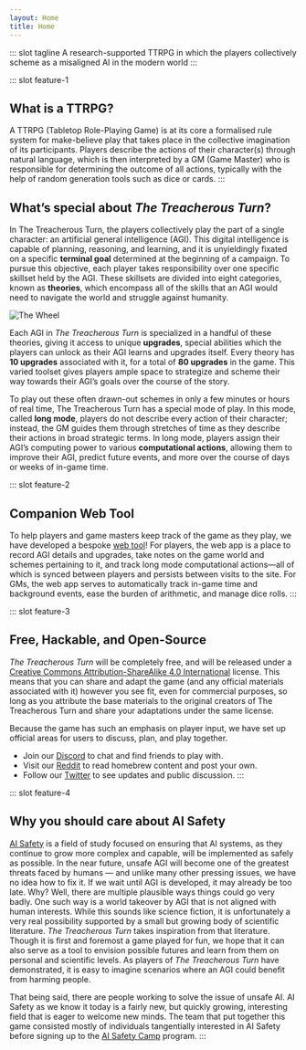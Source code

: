 ```yaml
---
layout: Home
title: Home
---
```


::: slot tagline
A research-supported TTRPG in which the players collectively scheme as a misaligned AI in the modern world
:::

::: slot feature-1
## What is a TTRPG?

A TTRPG (Tabletop Role-Playing Game) is at its core a formalised rule system for make-believe play that takes place in the collective imagination of its participants. Players describe the actions of their character(s) through natural language, which is then interpreted by a GM (Game Master) who is responsible for determining the outcome of all actions, typically with the help of random generation tools such as dice or cards.
:::

## What’s special about *The Treacherous Turn*?

In The Treacherous Turn, the players collectively play the part of a single character: an artificial general intelligence (AGI). This digital intelligence is capable of planning, reasoning, and learning, and it is unyieldingly fixated on a specific **terminal goal** determined at the beginning of a campaign. To pursue this objective, each player takes responsibility over one specific skillset held by the AGI. These skillsets are divided into eight categories, known as **theories**, which encompass all of the skills that an AGI would need to navigate the world and struggle against humanity.

![The Wheel](~@source/wheel.png)

Each AGI in *The Treacherous Turn* is specialized in a handful of these theories, giving it access to unique **upgrades**, special abilities which the players can unlock as their AGI learns and upgrades itself. Every theory has **10 upgrades** associated with it, for a total of **80 upgrades** in the game. This varied toolset gives players ample space to strategize and scheme their way towards their AGI’s goals over the course of the story.

To play out these often drawn-out schemes in only a few minutes or hours of real time, The Treacherous Turn has a special mode of play. In this mode, called **long mode**, players do not describe every action of their character; instead, the GM guides them through stretches of time as they describe their actions in broad strategic terms. In long mode, players assign their AGI’s computing power to various **computational actions**, allowing them to improve their AGI, predict future events, and more over the course of days or weeks of in-game time.

::: slot feature-2
## Companion Web Tool

To help players and game masters keep track of the game as they play, we have developed a bespoke [web tool](/webtool.html)! For players, the web app is a place to record AGI details and upgrades, take notes on the game world and schemes pertaining to it, and track long mode computational actions—all of which is synced between players and persists between visits to the site. For GMs, the web app serves to automatically track in-game time and background events, ease the burden of arithmetic, and manage dice rolls.
:::

::: slot feature-3
## Free, Hackable, and Open-Source

*The Treacherous Turn* will be completely free, and will be released under a [Creative Commons Attribution-ShareAlike 4.0 International](https://creativecommons.org/licenses/by-sa/4.0/) license. This means that you can share and adapt the game (and any official materials associated with it) however you see fit, even for commercial purposes, so long as you attribute the base materials to the original creators of The Treacherous Turn and share your adaptations under the same license.

Because the game has such an emphasis on player input, we have set up official areas for users to discuss, plan, and play together.
- Join our [Discord](https://discord.gg/38QmssfVm4)	to chat and find friends to play with.
- Visit our [Reddit](https://www.reddit.com/r/thetreacherousturn/) to read homebrew content and post your own.
- Follow our [Twitter](https://twitter.com/treacherousturn) to see updates and public discussion.
:::

::: slot feature-4
## Why you should care about AI Safety

[AI Safety](https://www.youtube.com/watch?v=pYXy-A4siMw) is a field of study focused on ensuring that AI systems, as they continue to grow more complex and capable, will be implemented as safely as possible. In the near future, unsafe AGI will become one of the greatest threats faced by humans — and unlike many other pressing issues, we have no idea how to fix it. If we wait until AGI is developed, it may already be too late. Why? Well, there are multiple plausible ways things could go very badly. One such way is a world takeover by AGI that is not aligned with human interests. While this sounds like science fiction, it is unfortunately a very real possibility supported by a small but growing body of scientific literature. *The Treacherous Turn* takes inspiration from that literature. Though it is first and foremost a game played for fun, we hope that it can also serve as a tool to envision possible futures and learn from them on personal and scientific levels. As players of *The Treacherous Turn* have demonstrated, it is easy to imagine scenarios where an AGI could benefit from harming people.

That being said, there are people working to solve the issue of unsafe AI. AI Safety as we know it today is a fairly new, but quickly growing, interesting field that is eager to welcome new minds. The team that put together this game consisted mostly of individuals tangentially interested in AI Safety before signing up to the [AI Safety Camp](https://aisafety.camp/) program.
:::